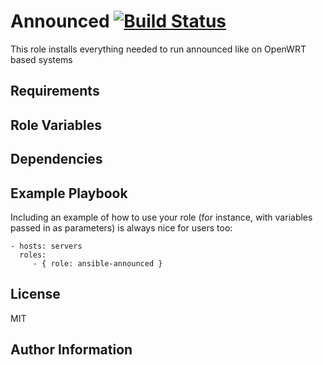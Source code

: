 Announced [![Build Status](https://travis-ci.org/dereulenspiegel/ansible-announced.svg)](https://travis-ci.org/dereulenspiegel/ansible-announced)
=========

This role installs everything needed to run announced like on OpenWRT based systems

Requirements
------------


Role Variables
--------------


Dependencies
------------


Example Playbook
----------------

Including an example of how to use your role (for instance, with variables passed in as parameters) is always nice for users too:

    - hosts: servers
      roles:
         - { role: ansible-announced }

License
-------

MIT

Author Information
------------------

